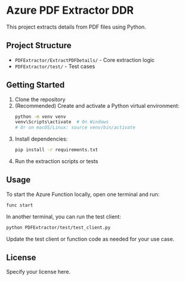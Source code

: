 # Azure PDF Extractor DDR

This project extracts details from PDF files using Python.

## Project Structure
- `PDFExtractor/ExtractPDFDetails/` - Core extraction logic
- `PDFExtractor/test/` - Test cases

## Getting Started
1. Clone the repository
2. (Recommended) Create and activate a Python virtual environment:
   ```sh
   python -m venv venv
   venv\Scripts\activate  # On Windows
   # Or on macOS/Linux: source venv/bin/activate
   ```
3. Install dependencies:
   ```sh
   pip install -r requirements.txt
   ```
4. Run the extraction scripts or tests

## Usage

To start the Azure Function locally, open one terminal and run:
```sh
func start
```

In another terminal, you can run the test client:
```sh
python PDFExtractor/test/test_client.py
```

Update the test client or function code as needed for your use case.

## License
Specify your license here.
